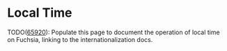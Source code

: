 # Local Time

TODO([65920](https://fxbug.dev/65920)): Populate this page to document the
operation of local time on Fuchsia, linking to the internationalization docs.